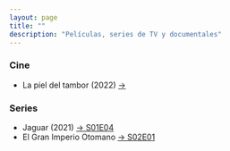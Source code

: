 ```yaml
---
layout: page
title: ""
description: "Películas, series de TV y documentales"
---
```


### Cine
* La piel del tambor (2022) [→](https://www.primevideo.com/dp/0T42O5Z6QECZ4Q6CXW1D7OYTAY)

### Series
* Jaguar (2021) [→ S01E04](https://www.netflix.com/es/title/81122682)
* El Gran Imperio Otomano [→ S02E01](https://www.netflix.com/es/title/80990771)
